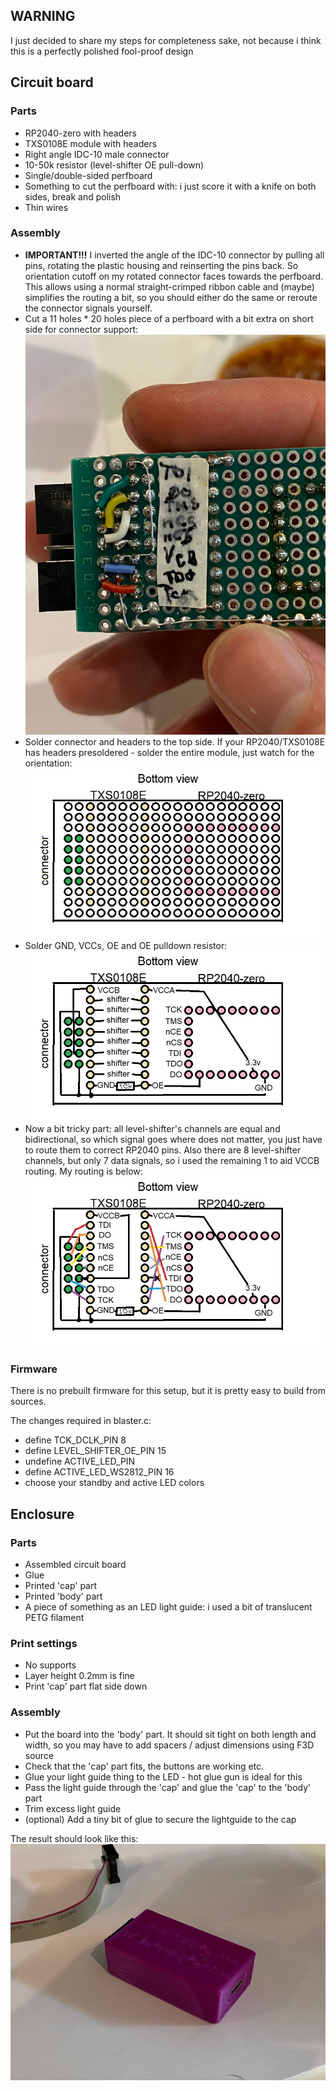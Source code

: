 ## WARNING
I just decided to share my steps for completeness sake, not because i think this is a perfectly polished fool-proof design

## Circuit board
### Parts
* RP2040-zero with headers
* TXS0108E module with headers
* Right angle IDC-10 male connector
* 10-50k resistor (level-shifter OE pull-down)
* Single/double-sided perfboard
* Something to cut the perfboard with: i just score it with a knife on both sides, break and polish
* Thin wires

### Assembly
* **IMPORTANT!!!** I inverted the angle of the IDC-10 connector by pulling all pins, rotating the plastic housing and reinserting the pins back.
  So orientation cutoff on my rotated connector faces towards the perfboard.
  This allows using a normal straight-crimped ribbon cable and (maybe) simplifies the routing a bit, so you should either do the same or reroute the connector signals yourself.
* Cut a 11 holes * 20 holes piece of a perfboard with a bit extra on short side for connector support:
![plot](/doc/connector.jpg)
* Solder connector and headers to the top side. If your RP2040/TXS0108E has headers presoldered - solder the entire module, just watch for the orientation:
![plot](/doc/perfboard1.jpg)
* Solder GND, VCCs, OE and OE pulldown resistor:
![plot](/doc/perfboard2.jpg)
* Now a bit tricky part: all level-shifter's channels are equal and bidirectional,
  so which signal goes where does not matter, you just have to route them to correct RP2040 pins.
  Also there are 8 level-shifter channels, but only 7 data signals, so i used the remaining 1 to aid VCCB routing.
  My routing is below:
![plot](/doc/perfboard3.jpg)

### Firmware
There is no prebuilt firmware for this setup, but it is pretty easy to build from sources.

The changes required in blaster.c:
* define TCK_DCLK_PIN 8
* define LEVEL_SHIFTER_OE_PIN 15
* undefine ACTIVE_LED_PIN
* define ACTIVE_LED_WS2812_PIN 16
* choose your standby and active LED colors
  
## Enclosure
### Parts
* Assembled circuit board
* Glue
* Printed 'cap' part
* Printed 'body' part
* A piece of something as an LED light guide: i used a bit of translucent PETG filament

### Print settings
* No supports
* Layer height 0.2mm is fine
* Print 'cap' part flat side down

### Assembly
* Put the board into the 'body' part. It should sit tight on both length and width, so you may have to add spacers / adjust dimensions using F3D source
* Check that the 'cap' part fits, the buttons are working etc.
* Glue your light guide thing to the LED - hot glue gun is ideal for this
* Pass the light guide through the 'cap' and glue the 'cap' to the 'body' part
* Trim excess light guide
* (optional) Add a tiny bit of glue to secure the lightguide to the cap

The result should look like this:
![plot](/doc/result.jpg)
